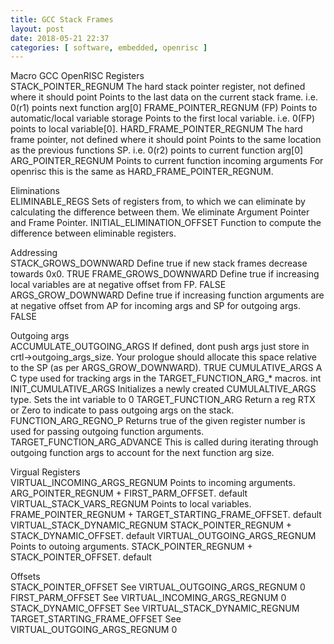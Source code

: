 ```yaml
---
title: GCC Stack Frames
layout: post
date: 2018-05-21 22:37
categories: [ software, embedded, openrisc ]
---
```


Macro	GCC	OpenRISC
Registers		
STACK_POINTER_REGNUM	The hard stack pointer register, not defined where it should point	Points to the last data on the current stack frame.  i.e. 0(r1) points next function arg[0]
FRAME_POINTER_REGNUM (FP)	Points to automatic/local variable storage	Points to the first local variable. i.e. 0(FP) points to local variable[0].
HARD_FRAME_POINTER_REGNUM	The hard frame pointer, not defined where it should point	Points to the same location as the previous functions SP.  i.e. 0(r2) points to current function arg[0]
ARG_POINTER_REGNUM	Points to current function incoming arguments 	For openrisc this is the same as HARD_FRAME_POINTER_REGNUM.
		
Eliminations		
ELIMINABLE_REGS	Sets of registers from, to which we can eliminate by calculating the difference between them.	We eliminate Argument Pointer and Frame Pointer.
INITIAL_ELIMINATION_OFFSET	Function to compute the difference between eliminable registers.	
		
Addressing		
STACK_GROWS_DOWNWARD	Define true if new stack frames decrease towards 0x0.	TRUE
FRAME_GROWS_DOWNWARD	Define true if increasing local variables are at negative offset from FP.	FALSE
ARGS_GROW_DOWNWARD	Define true if increasing function arguments are at negative offset from AP for incoming args and SP for outgoing args.	FALSE
		
Outgoing args		
ACCUMULATE_OUTGOING_ARGS	If defined, dont push args just store in crtl->outgoing_args_size.  Your prologue should allocate this space relative to the SP (as per ARGS_GROW_DOWNWARD).	TRUE
CUMULATIVE_ARGS	A C type used for tracking args in the TARGET_FUNCTION_ARG_* macros.	int
INIT_CUMULATIVE_ARGS	Initializes a newly created CUMULALTIVE_ARGS type.	Sets the int variable to 0
TARGET_FUNCTION_ARG	Return a reg RTX or Zero to indicate to pass outgoing args on the stack.	
FUNCTION_ARG_REGNO_P	Returns true of the given register number is used for passing outgoing function arguments.	
TARGET_FUNCTION_ARG_ADVANCE	This is called during iterating through outgoing function args to account for the next function arg size.	
		
Virgual Registers		
VIRTUAL_INCOMING_ARGS_REGNUM	Points to incoming arguments. ARG_POINTER_REGNUM + FIRST_PARM_OFFSET.	default
VIRTUAL_STACK_VARS_REGNUM	Points to local variables. FRAME_POINTER_REGNUM + TARGET_STARTING_FRAME_OFFSET.	default
VIRTUAL_STACK_DYNAMIC_REGNUM	STACK_POINTER_REGNUM + STACK_DYNAMIC_OFFSET.	default
VIRTUAL_OUTGOING_ARGS_REGNUM	Points to outoing arguments. STACK_POINTER_REGNUM + STACK_POINTER_OFFSET.	default
		
Offsets		
STACK_POINTER_OFFSET	See VIRTUAL_OUTGOING_ARGS_REGNUM	0
FIRST_PARM_OFFSET	See VIRTUAL_INCOMING_ARGS_REGNUM	0
STACK_DYNAMIC_OFFSET	See VIRTUAL_STACK_DYNAMIC_REGNUM	
TARGET_STARTING_FRAME_OFFSET	See VIRTUAL_OUTGOING_ARGS_REGNUM	0

